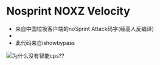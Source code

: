 # Nosprint NOXZ Velocity
- 来自中国垃圾客户端的noSprint Attack码字(经高人反编译)
-
- 此代码来自ishowbypass
<img src="https://github.com/Sui-love-u/Heypixel_Velocity" alt="为什么没有智能cps??">
